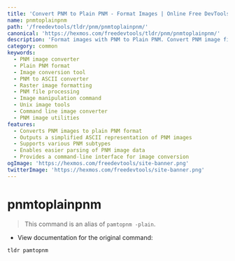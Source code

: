 ```yaml
---
title: 'Convert PNM to Plain PNM - Format Images | Online Free DevTools by Hexmos'
name: pnmtoplainpnm
path: '/freedevtools/tldr/pnm/pnmtoplainpnm/'
canonical: 'https://hexmos.com/freedevtools/tldr/pnm/pnmtoplainpnm/'
description: 'Format images with PNM to Plain PNM. Convert PNM image files to a simpler plain PNM format. Free online tool, no registration required.'
category: common
keywords:
  - PNM image converter
  - Plain PNM format
  - Image conversion tool
  - PNM to ASCII converter
  - Raster image formatting
  - PNM file processing
  - Image manipulation command
  - Unix image tools
  - Command line image converter
  - PNM image utilities
features:
  - Converts PNM images to plain PNM format
  - Outputs a simplified ASCII representation of PNM images
  - Supports various PNM subtypes
  - Enables easier parsing of PNM image data
  - Provides a command-line interface for image conversion
ogImage: 'https://hexmos.com/freedevtools/site-banner.png'
twitterImage: 'https://hexmos.com/freedevtools/site-banner.png'
---
```


# pnmtoplainpnm

> This command is an alias of `pamtopnm -plain`.

- View documentation for the original command:

`tldr pamtopnm`
